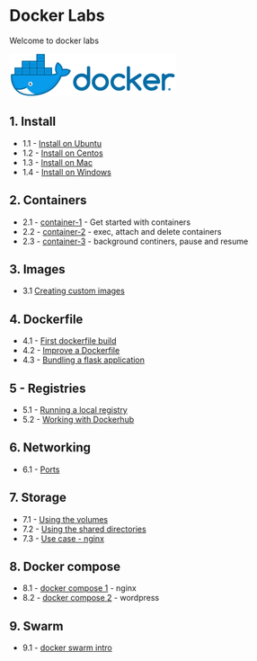 <link rel='stylesheet' href='assets/css/main.css'/>

# Docker Labs

Welcome to docker labs

![](assets/images/docker-logo-4-horizontal.png)

## 1. Install

* 1.1 - [Install on Ubuntu](./install/install-ubuntu.md)
* 1.2 - [Install on Centos](./install/install-centos.md)
* 1.3 - [Install on Mac](./install/install-mac.md)
* 1.4 - [Install on Windows](./install/install-windows.md)

## 2. Containers

* 2.1 - [container-1](./containers/container-1.md) - Get started with containers
* 2.2 - [container-2](./containers/container-2.md) - exec, attach and delete containers
* 2.3 - [container-3](./containers/container-3.md) - background continers, pause and resume

## 3. Images

* 3.1 [Creating custom images](images/1-custom-image.md)

## 4. Dockerfile

* 4.1 - [First dockerfile build](dockerfile/1-simple-build/README.md)
* 4.2 - [Improve a Dockerfile](dockerfile/2-improve/README.md)
* 4.3 - [Bundling a flask application](dockerfile/3-flask-app/README.md)

## 5 - Registries

* 5.1 - [Running a local registry](registries/1-local-registry.md)
* 5.2 - [Working with Dockerhub](registries/2-dockerhub.md)

## 6. Networking

* 6.1 - [Ports](./networking/1-ports.md)

## 7. Storage

* 7.1 - [Using the volumes](storage/1-volumes.md)
* 7.2 - [Using the shared directories](storage/2-shared-directories.md)
* 7.3 - [Use case - nginx](storage/3-nginx-use-case.md)

## 8. Docker compose

* 8.1 - [docker compose 1](docker-compose/nginx/README.md) - nginx
* 8.2 - [docker compose 2](docker-compose/wordpress/README.md) - wordpress

## 9. Swarm

* 9.1 - [docker swarm intro](swarm/1-swarm-intro.md)